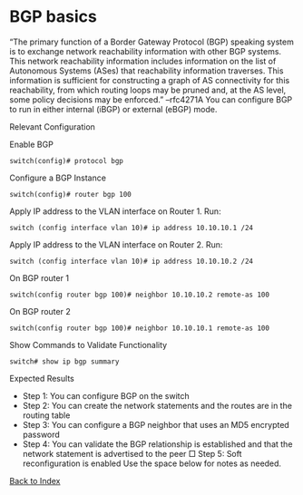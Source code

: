 # BGP basics 

“The primary function of a Border Gateway Protocol (BGP) speaking system is to exchange network reachability information with other BGP systems. This network reachability information includes information on the list of Autonomous Systems (ASes) that reachability information traverses. This information is sufficient for constructing a graph of AS connectivity for this reachability, from which routing loops may be pruned and, at the AS level, some policy decisions may be enforced.” –rfc4271A 
You can configure BGP to run in either internal (iBGP) or external (eBGP) mode. 

Relevant Configuration 

Enable BGP

```
switch(config)# protocol bgp
```

Configure a BGP Instance 

```
switch(config)# router bgp 100
```

Apply IP address to the VLAN interface on Router 1. Run:

```
switch (config interface vlan 10)# ip address 10.10.10.1 /24
```

Apply IP address to the VLAN interface on Router 2. Run:

```
switch (config interface vlan 10)# ip address 10.10.10.2 /24
```

On BGP router 1

```
switch(config router bgp 100)# neighbor 10.10.10.2 remote-as 100
```

On BGP router 2

```
switch(config router bgp 100)# neighbor 10.10.10.1 remote-as 100
```

Show Commands to Validate Functionality 

```
switch# show ip bgp summary
```

Expected Results 

* Step 1: You can configure BGP on the switch
* Step 2: You can create the network statements and the routes are in the routing table
* Step 3: You can configure a BGP neighbor that uses an MD5 encrypted password
* Step 4: You can validate the BGP relationship is established and that the network statement is advertised to the peer □ Step 5: Soft reconfiguration is enabled
Use the space below for notes as needed. 

[Back to Index](./index.md)
